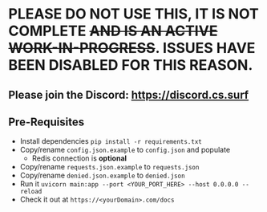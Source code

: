 # PLEASE DO NOT USE THIS, IT IS NOT COMPLETE ~~AND IS AN ACTIVE WORK-IN-PROGRESS~~. ISSUES HAVE BEEN DISABLED FOR THIS REASON. 
## Please join the Discord: https://discord.cs.surf

## Pre-Requisites
- Install dependencies `pip install -r requirements.txt`
- Copy/rename `config.json.example` to `config.json` and populate
  - Redis connection is **optional**
- Copy/rename `requests.json.example` to `requests.json`
- Copy/rename `denied.json.example` to `denied.json` 
- Run it `uvicorn main:app --port <YOUR_PORT_HERE> --host 0.0.0.0 --reload`
- Check it out at `https://<yourDomain>.com/docs`
